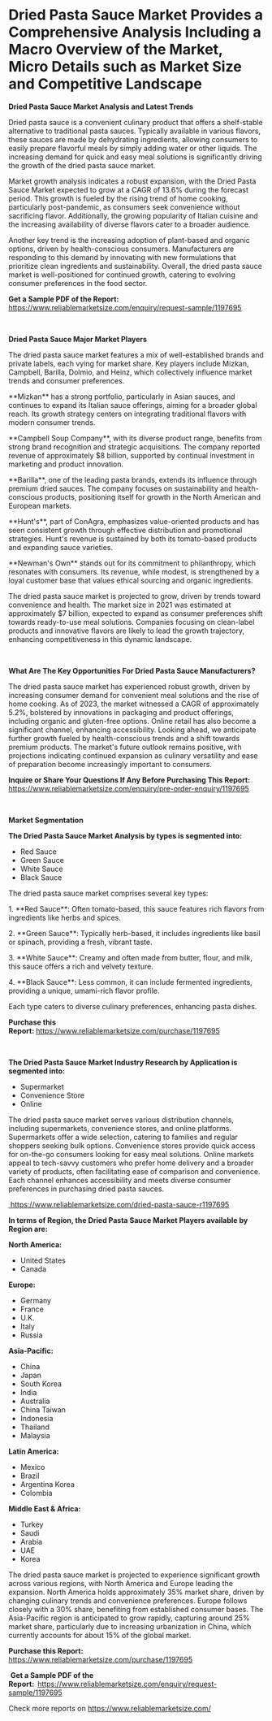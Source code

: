 <p><h1>Dried Pasta Sauce Market Provides a Comprehensive Analysis Including a Macro Overview of the Market, Micro Details such as Market Size and Competitive Landscape</h1></p><p><strong>Dried Pasta Sauce Market Analysis and Latest Trends</strong></p>
<p><p>Dried pasta sauce is a convenient culinary product that offers a shelf-stable alternative to traditional pasta sauces. Typically available in various flavors, these sauces are made by dehydrating ingredients, allowing consumers to easily prepare flavorful meals by simply adding water or other liquids. The increasing demand for quick and easy meal solutions is significantly driving the growth of the dried pasta sauce market.</p><p>Market growth analysis indicates a robust expansion, with the Dried Pasta Sauce Market expected to grow at a CAGR of 13.6% during the forecast period. This growth is fueled by the rising trend of home cooking, particularly post-pandemic, as consumers seek convenience without sacrificing flavor. Additionally, the growing popularity of Italian cuisine and the increasing availability of diverse flavors cater to a broader audience.</p><p>Another key trend is the increasing adoption of plant-based and organic options, driven by health-conscious consumers. Manufacturers are responding to this demand by innovating with new formulations that prioritize clean ingredients and sustainability. Overall, the dried pasta sauce market is well-positioned for continued growth, catering to evolving consumer preferences in the food sector.</p></p>
<p><strong>Get a Sample PDF of the Report:&nbsp;</strong> <a href="https://www.reliablemarketsize.com/enquiry/request-sample/1197695?utm_campaign=1884&utm_medium=2&utm_source=Github&utm_content=ia&utm_term=08022025&utm_id=dried-pasta-sauce">https://www.reliablemarketsize.com/enquiry/request-sample/1197695</a></p>
<p>&nbsp;</p>
<p><strong>Dried Pasta Sauce Major Market Players</strong></p>
<p><p>The dried pasta sauce market features a mix of well-established brands and private labels, each vying for market share. Key players include Mizkan, Campbell, Barilla, Dolmio, and Heinz, which collectively influence market trends and consumer preferences.</p><p>**Mizkan** has a strong portfolio, particularly in Asian sauces, and continues to expand its Italian sauce offerings, aiming for a broader global reach. Its growth strategy centers on integrating traditional flavors with modern consumer trends.</p><p>**Campbell Soup Company**, with its diverse product range, benefits from strong brand recognition and strategic acquisitions. The company reported revenue of approximately $8 billion, supported by continual investment in marketing and product innovation.</p><p>**Barilla**, one of the leading pasta brands, extends its influence through premium dried sauces. The company focuses on sustainability and health-conscious products, positioning itself for growth in the North American and European markets.</p><p>**Hunt's**, part of ConAgra, emphasizes value-oriented products and has seen consistent growth through effective distribution and promotional strategies. Hunt's revenue is sustained by both its tomato-based products and expanding sauce varieties.</p><p>**Newman's Own** stands out for its commitment to philanthropy, which resonates with consumers. Its revenue, while modest, is strengthened by a loyal customer base that values ethical sourcing and organic ingredients.</p><p>The dried pasta sauce market is projected to grow, driven by trends toward convenience and health. The market size in 2021 was estimated at approximately $7 billion, expected to expand as consumer preferences shift towards ready-to-use meal solutions. Companies focusing on clean-label products and innovative flavors are likely to lead the growth trajectory, enhancing competitiveness in this dynamic landscape.</p></p>
<p>&nbsp;</p>
<p><strong>What Are The Key Opportunities For Dried Pasta Sauce Manufacturers?</strong></p>
<p><p>The dried pasta sauce market has experienced robust growth, driven by increasing consumer demand for convenient meal solutions and the rise of home cooking. As of 2023, the market witnessed a CAGR of approximately 5.2%, bolstered by innovations in packaging and product offerings, including organic and gluten-free options. Online retail has also become a significant channel, enhancing accessibility. Looking ahead, we anticipate further growth fueled by health-conscious trends and a shift towards premium products. The market's future outlook remains positive, with projections indicating continued expansion as culinary versatility and ease of preparation become increasingly important to consumers.</p></p>
<p><strong>Inquire or Share Your Questions If Any Before Purchasing This Report:</strong> <a href="https://www.reliablemarketsize.com/enquiry/pre-order-enquiry/1197695?utm_campaign=1884&utm_medium=2&utm_source=Github&utm_content=ia&utm_term=08022025&utm_id=dried-pasta-sauce">https://www.reliablemarketsize.com/enquiry/pre-order-enquiry/1197695</a></p>
<p>&nbsp;</p>
<p><strong>Market Segmentation</strong></p>
<p><strong>The Dried Pasta Sauce Market Analysis by types is segmented into:</strong></p>
<p><ul><li>Red Sauce</li><li>Green Sauce</li><li>White Sauce</li><li>Black Sauce</li></ul></p>
<p><p>The dried pasta sauce market comprises several key types: </p><p>1. **Red Sauce**: Often tomato-based, this sauce features rich flavors from ingredients like herbs and spices.</p><p>2. **Green Sauce**: Typically herb-based, it includes ingredients like basil or spinach, providing a fresh, vibrant taste.</p><p>3. **White Sauce**: Creamy and often made from butter, flour, and milk, this sauce offers a rich and velvety texture.</p><p>4. **Black Sauce**: Less common, it can include fermented ingredients, providing a unique, umami-rich flavor profile. </p><p>Each type caters to diverse culinary preferences, enhancing pasta dishes.</p></p>
<p><strong>Purchase this Report:&nbsp;</strong><a href="https://www.reliablemarketsize.com/purchase/1197695?utm_campaign=1884&utm_medium=2&utm_source=Github&utm_content=ia&utm_term=08022025&utm_id=dried-pasta-sauce">https://www.reliablemarketsize.com/purchase/1197695</a></p>
<p>&nbsp;</p>
<p><strong>The Dried Pasta Sauce Market Industry Research by Application is segmented into:</strong></p>
<p><ul><li>Supermarket</li><li>Convenience Store</li><li>Online</li></ul></p>
<p><p>The dried pasta sauce market serves various distribution channels, including supermarkets, convenience stores, and online platforms. Supermarkets offer a wide selection, catering to families and regular shoppers seeking bulk options. Convenience stores provide quick access for on-the-go consumers looking for easy meal solutions. Online markets appeal to tech-savvy customers who prefer home delivery and a broader variety of products, often facilitating ease of comparison and convenience. Each channel enhances accessibility and meets diverse consumer preferences in purchasing dried pasta sauces.</p></p>
<p><a href="https://www.reliablemarketsize.com/dried-pasta-sauce-r1197695?utm_campaign=1884&utm_medium=2&utm_source=Github&utm_content=ia&utm_term=08022025&utm_id=dried-pasta-sauce">&nbsp;https://www.reliablemarketsize.com/dried-pasta-sauce-r1197695</a></p>
<p><strong>In terms of Region, the Dried Pasta Sauce Market Players available by Region are:</strong></p>
<p>
    <p> <strong> North America: </strong>
        <ul>
            <li>United States</li>
            <li>Canada</li>
        </ul>
        </p> 
    <p> <strong> Europe: </strong>
        <ul>
            <li>Germany</li>
            <li>France</li>
            <li>U.K.</li>
            <li>Italy</li>
            <li>Russia</li>
        </ul>
        </p> 
    <p> <strong> Asia-Pacific: </strong>
        <ul>
            <li>China</li>
            <li>Japan</li>
            <li>South Korea</li>
            <li>India</li>
            <li>Australia</li>
            <li>China Taiwan</li>
            <li>Indonesia</li>
            <li>Thailand</li>
            <li>Malaysia</li>
        </ul>
        </p> 
    <p> <strong> Latin America: </strong>
        <ul>
            <li>Mexico</li>
            <li>Brazil</li>
            <li>Argentina Korea</li>
            <li>Colombia</li>
        </ul>
        </p> 
    <p> <strong> Middle East & Africa: </strong>
        <ul>
            <li>Turkey</li>
            <li>Saudi</li>
            <li>Arabia</li>
            <li>UAE</li>
            <li>Korea</li>
        </ul>
    </p>
    </p>
<p><p>The dried pasta sauce market is projected to experience significant growth across various regions, with North America and Europe leading the expansion. North America holds approximately 35% market share, driven by changing culinary trends and convenience preferences. Europe follows closely with a 30% share, benefiting from established consumer bases. The Asia-Pacific region is anticipated to grow rapidly, capturing around 25% market share, particularly due to increasing urbanization in China, which currently accounts for about 15% of the global market.</p></p>
<p><strong>Purchase this Report: </strong><a href="https://www.reliablemarketsize.com/purchase/1197695?utm_campaign=1884&utm_medium=2&utm_source=Github&utm_content=ia&utm_term=08022025&utm_id=dried-pasta-sauce">https://www.reliablemarketsize.com/purchase/1197695</a></p>
<p>&nbsp;<strong>Get a Sample PDF of the Report:&nbsp;&nbsp;</strong><a href="https://www.reliablemarketsize.com/enquiry/request-sample/1197695?utm_campaign=1884&utm_medium=2&utm_source=Github&utm_content=ia&utm_term=08022025&utm_id=dried-pasta-sauce">https://www.reliablemarketsize.com/enquiry/request-sample/1197695</a></p>
<p><strong></strong></p>
<p>Check more reports on <a href="https://www.reliablemarketsize.com/?utm_campaign=1884&utm_medium=2&utm_source=Github&utm_content=ia&utm_term=08022025&utm_id=dried-pasta-sauce">https://www.reliablemarketsize.com/</a></p>